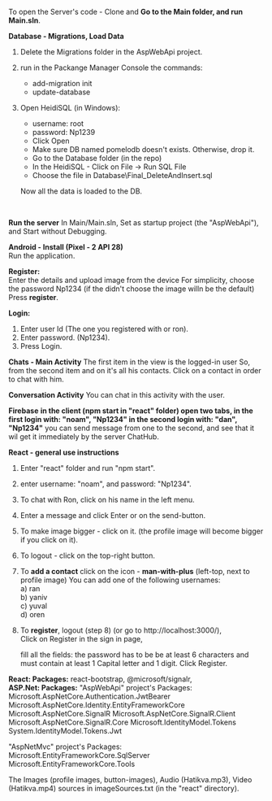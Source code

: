 To open the Server's code - 
Clone and **Go to the Main folder, and run Main.sln**.

**Database - Migrations, Load Data**
1. Delete the Migrations folder in the AspWebApi project.
2. run in the Packange Manager Console the commands: 
   * add-migration init <br/>
   * update-database <br/>
3. Open HeidiSQL (in Windows):
   * username: root
   * password: Np1239
   * Click Open
   * Make sure DB named pomelodb doesn't exists. Otherwise, drop it.
   * Go to the Database folder (in the repo)
   * In the HeidiSQL - Click on File -> Run SQL File 
   * Choose the file in Database\Final_DeleteAndInsert.sql
   
   Now all the data is loaded to the DB.
<br/>

**Run the server**
In Main/Main.sln,
Set as startup project (the "AspWebApi"), and Start without Debugging.

**Android - Install (Pixel - 2 API 28)**<br/>
Run the application.<br/>

**Register:**<br/>
Enter the details and upload image from the device
For simplicity, choose the password Np1234
(if the didn't choose the image willn be the default)
Press **register**.

**Login:**<br/>
1. Enter user Id (The one you registered with or ron).
2. Enter password. (Np1234).
3. Press Login.

**Chats - Main Activity**
The first item in the view is the logged-in user
So, from the second item and on it's all his contacts.
Click on a contact in order to chat with him.

**Conversation Activity**
You can chat in this activity with the user.

**Firebase**
**in the client (npm start in "react" folder)
open two tabs,
in the first login with: "noam", "Np1234"
in the second login with: "dan", "Np1234"**
you can send message from one to the second,
and see that it wil get it immediately by the server ChatHub.

**React - general use instructions**
1. Enter "react" folder and run "npm start".
2. enter username: "noam", and password: "Np1234". <br/>
3. To chat with Ron, click on his name in the left menu. <br/>
4. Enter a message and click Enter or on the send-button. <br/>
5. To make image bigger - click on it.
   (the profile image will become bigger if you click on it).
6. To logout - click on the top-right button.
7. To **add a contact** click on the icon - **man-with-plus** (left-top, next to profile image)
    You can add one of the following usernames: <br/>
    a) ran <br/> 
    b) yaniv <br/>
    c) yuval <br/>
    d) oren <br/>

11. To **register**, logout (step 8) (or go to http://localhost:3000/),  
    Click on Register in the sign in page,

    fill all the fields:
    the password has to be be at least 6 characters
    and must contain at least 1 Capital letter and 1 digit.
    Click Register. 

**React: Packages:** react-bootstrap, @microsoft/signalr,   
**ASP.Net: Packages:**
"AspWebApi" project's Packages:
Microsoft.AspNetCore.Authentication.JwtBearer
Microsoft.AspNetCore.Identity.EntityFrameworkCore
Microsoft.AspNetCore.SignalR
Microsoft.AspNetCore.SignalR.Client
Microsoft.AspNetCore.SignalR.Core
Microsoft.IdentityModel.Tokens
System.IdentityModel.Tokens.Jwt

"AspNetMvc" project's Packages:
Microsoft.EntityFrameworkCore.SqlServer
Microsoft.EntityFrameworkCore.Tools
  
The Images (profile images, button-images), Audio (Hatikva.mp3), 
Video (Hatikva.mp4) sources in imageSources.txt (in the "react" directory).
